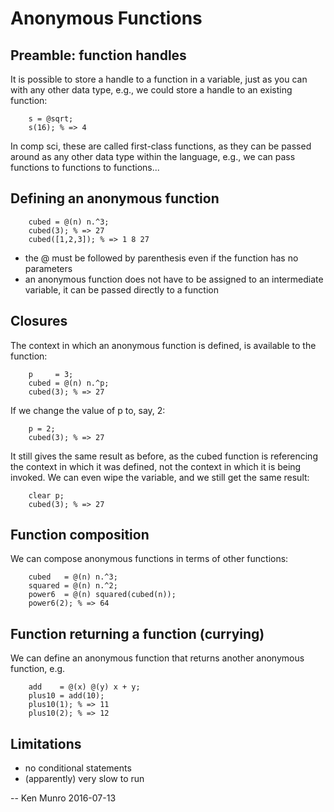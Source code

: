 # Anonymous Functions #

## Preamble: function handles ##

It is possible to store a handle to a function in a variable, just as you can with any other data type, e.g., we could store a handle to an existing function:

        s = @sqrt;
        s(16); % => 4

In comp sci, these are called first-class functions, as they can be passed around as any other data type within the language, e.g., we can pass functions to functions to functions...

## Defining an anonymous function ##

        cubed = @(n) n.^3;
        cubed(3); % => 27
        cubed([1,2,3]); % => 1 8 27

* the @ must be followed by parenthesis even if the function has no parameters
* an anonymous function does not have to be assigned to an intermediate variable, it can be passed directly to a function

## Closures ##

The context in which an anonymous function is defined, is available to the function:

        p     = 3;
        cubed = @(n) n.^p;
        cubed(3); % => 27

If we change the value of p to, say, 2:

        p = 2;
        cubed(3); % => 27

It still gives the same result as before, as the cubed function is referencing the context in which it was defined, not the context in which it is being invoked. We can even wipe the variable, and we still get the same result:

        clear p; 
        cubed(3); % => 27

## Function composition ##

We can compose anonymous functions in terms of other functions:

        cubed   = @(n) n.^3;
        squared = @(n) n.^2;
        power6  = @(n) squared(cubed(n));
        power6(2); % => 64

## Function returning a function (currying) ##

We can define an anonymous function that returns another anonymous function, e.g. 

        add    = @(x) @(y) x + y;
        plus10 = add(10); 
        plus10(1); % => 11
        plus10(2); % => 12

## Limitations

* no conditional statements
* (apparently) very slow to run

--  Ken Munro 2016-07-13
